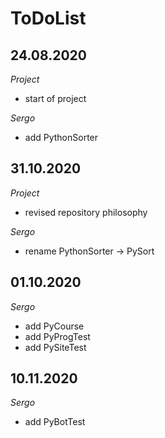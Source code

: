 # ToDoList


## 24.08.2020

*Project*

- start of project

*Sergo*

- add PythonSorter

## 31.10.2020

*Project*

- revised repository philosophy

*Sergo*

- rename PythonSorter -> PySort

## 01.10.2020

*Sergo*

- add PyCourse
- add PyProgTest
- add PySiteTest

## 10.11.2020

*Sergo*

- add PyBotTest
